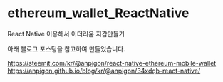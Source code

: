 # ethereum_wallet_ReactNative
 React Native 이용해서 이더리움 지갑만들기
 
 아래 블로그 포스팅을 참고하여 만들었습니다.
 
 https://steemit.com/kr/@anpigon/react-native-ethereum-mobile-wallet
 https://anpigon.github.io/blog/kr/@anpigon/34xdqb-react-native/
